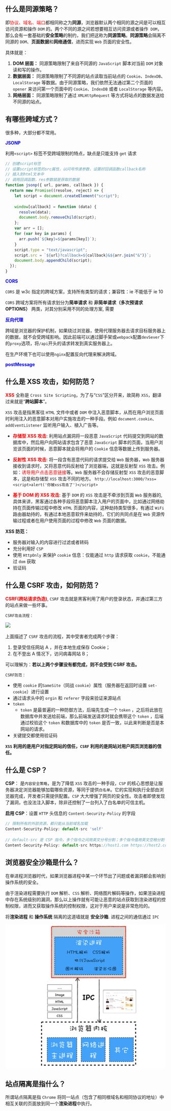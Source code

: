## 什么是同源策略？

即<font color="red">协议、域名、端口</font>都相同称之为**同源**，浏览器默认两个相同的源之间是可以相互访问资源和操作 `DOM` 的。两个不同的源之间若想要相互访问资源或者操作` DOM`，那么会有一套基础的**安全策略**的制约，我们把这称为**同源策略**。**同源策略**会隔离不同源的 `DOM`、**页面数据**和**网络通信**，进而实现 `Web` 页面的安全性。

具体就是：

1. **DOM 层面：** 同源策略限制了来自不同源的 `JavaScript` 脚本对当前 `DOM` 对象读和写的操作。
2. **数据层面：** 同源策略限制了不同源的站点读取当前站点的 `Cookie`、`IndexDB`、`LocalStorage` 等数据。由于同源策略，我们依然无法通过第二个页面的 `opener` 来访问第一个页面中的 `Cookie`、`IndexDB` 或者 `LocalStorage` 等内容。
3. **网络层面：** 同源策略限制了通过 `XMLHttpRequest` 等方式将站点的数据发送给不同源的站点。

## 有哪些跨域方式？

很多种，大部分都不常用。

**<font color="blue">JSONP</font>**

利用`<script>` 标签不受跨域限制的特点，缺点是只能支持 `get` 请求

```js
// 创建script标签
// 设置script标签的src属性，以问号传递参数，设置好回调函数callback名称
// 插入到html文本中
// 调用回调函数，res参数就是获取的数据
function jsonp({ url, params, callback }) {
  return new Promise((resolve, reject) => {
    let script = document.createElement("script");

    window[callback] = function (data) {
      resolve(data);
      document.body.removeChild(script);
    };
    var arr = [];
    for (var key in params) {
      arr.push(`${key}=${params[key]}`);
    }
    script.type = "text/javascript";
    script.src = `${url}?callback=${callback}&${arr.join("&")}`;
    document.body.appendChild(script);
  });
}
```

**<font color="blue">CORS</font>**

`CORS` 是 w3c 指定的跨域方案，支持所有类型的请求；兼容性：ie 不能低于 ie 10

`CORS` 跨域方案将所有请求划分为**简单请求** 和 **非简单请求（多次预请求 OPTIONS）** 两类，对其分别采用不同的处理方案, 需要

**<font color="blue">反向代理</font>**

跨域是浏览器的保护机制，如果绕过浏览器，使用代理服务器去请求目标服务器上的数据，就不会受跨域影响。因此前端可以通过脚手架或`webpack`配置`devSever`下的`proxy`选项，将`/api`开头的请求转发到真实服务器上。

在生产环境下也可以使用`nginx`配置反向代理来解决跨域。

**<font color="blue">postMessage</font>**

## 什么是 XSS 攻击，如何防范？

**<font color="red">XSS</font>** 全称是 `Cross Site Scripting`，为了与“`CSS`”区分开来，故简称 `XSS`，翻译过来就是“**跨站脚本**”。

`XSS` 攻击是指黑客往 `HTML` 文件中或者 `DOM` 中注入恶意脚本，从而在用户浏览页面时利用注入的恶意脚本对用户实施攻击的一种手段。例如 `document.cookie`、`addEventListener` 监听用户输入、植入广告等。

- **<font color="red">存储型 XSS 攻击</font>**: 利用站点漏洞将一段恶意 `JavaScript` 代码提交到网站的数据库中，然后用户向网站请求包含了恶意 `JavaScript` 脚本的页面，当用户浏览该页面的时候，恶意脚本就会将用户的 `Cookie` 信息等数据上传到服务器。

- **<font color="red">反射性 XSS 攻击</font>**: 将一段含有恶意代码的请求提交给 `Web` 服务器，`Web` 服务器接收到请求时，又将恶意代码反射给了浏览器端，这就是反射型 `XSS` 攻击。例如：<font color="red">诱导用户点击恶意链接</font>等。`Web` 服务器不会存储反射型 `XSS` 攻击的恶意脚本，这是和存储型 `XSS` 攻击不同的地方。
  `http://localhost:3000/?xss=<script>alert('你被xss攻击了')</script>`

- **<font color="red">基于 DOM 的 XSS 攻击</font>**: 基于 `DOM` 的 `XSS` 攻击是不牵涉到页面 `Web` 服务器的,具体来讲，黑客通过各种手段将恶意脚本注入用户的页面中，比如通过网络劫持在页面传输过程中修改 `HTML` 页面的内容，这种劫持类型很多，有通过 `WiFi` 路由器劫持的，有通过本地恶意软件来劫持的，它们的共同点是在 `Web` 资源传输过程或者在用户使用页面的过程中修改 `Web` 页面的数据。

**XSS 防范：**

- 服务器对输入的内容进行过滤或者转码
- 充分利用好 `CSP`
- 使用 `HttpOnly` 来保护 `cookie` 信息：仅能通过 `http` 请求获取 `cookie`，不能通过 `dom` 获取
- 验证码

## 什么是 CSRF 攻击，如何防范？

**<font color="red">CSRF(跨站请求伪造)</font>**, `CSRF` 攻击就是黑客利用了用户的登录状态，并通过第三方的站点来做一些坏事。

`CSRF攻击流程：`

![](https://p1-jj.byteimg.com/tos-cn-i-t2oaga2asx/gold-user-assets/2019/11/17/16e78e9679aac52d~tplv-t2oaga2asx-zoom-in-crop-mark:4536:0:0:0.awebp)

上面描述了 `CSRF` 攻击的流程，其中受害者完成两个步骤：

1. 登录受信任网站 A ，并在本地生成保存 Cookie；
2. 在不登出 A 情况下，访问病毒网站 B；

可以理解为：**若以上两个步骤没有都完成，则不会受到 CSRF 攻击。**

`CSRF防范：`

- 使用 `cookie` 的`SameSite`（同战 `cookie`）属性（服务器在返回时设置 `set-cookie`）进行设置
- 通过请求头中的 `orgin` 和 `referer` 字段来验证来源站点
- `token`
  - `token` 是最普遍的一种防御方法，后端先生成一个 `token` ，之后将此放在数据库中并发送给前端，那么前端发送请求时就会携带这个 `token` ，后端通过校验这个 `token` 和数据库中的 `token` 是否一致，以此来判断是否是本网站的请求。
- 关键提交都使用验证码

**`XSS` 利用的是用户对指定网站的信任，`CSRF` 利用的是网站对用户网页浏览器的信任。**

## 什么是 CSP？

**CSP**： 是`内容安全策略`，是为了降低 `XSS` 攻击的一种手段，`CSP` 的核心思想是让服务器决定浏览器能够加载哪些资源，等同于提供`白名单`。它的实现和执行全部由浏览器完成，开发者只需提供配置。`CSP` 大大增强了网页的安全性。攻击者即使发现了漏洞，也没法注入脚本，除非还控制了一台列入了白名单的可信主机。

**启用 CSP**：设置 `HTTP` 头信息的 `Content-Security-Policy` 的字段

```js
// 限制所有的外部资源，都只能从当前域名加载
Content-Security-Policy: default-src 'self'

// default-src 是 CSP 指令，多个指令之间用英文分号分割；多个指令值用英文空格分割
Content-Security-Policy: default-src https://host1.com https://host2.com; script-src  https://xxx.com; frame-src 'none'; object-src 'none'

```

## 浏览器安全沙箱是什么？

在单进程浏览器时代，如果浏览器进程中某一个环节出了问题或者漏洞都会影响到操作系统的安全。

由于渲染进程需要执行 `DOM` 解析、`CSS` 解析、网络图片解码等操作，如果渲染进程中存在系统级别的漏洞，那么以上操作就有可能让恶意的站点获取到渲染进程的控制权限，进而又获取操作系统的控制权限，这对于用户来说是非常危险的。

将**渲染进程** 和 **操作系统** 隔离的这道墙就是 **安全沙箱**. 进程之间的通信通过 `IPC`

![安全沙箱](./assets/03.png)

## 站点隔离是指什么？

所谓站点隔离是指 `Chrome` 将同一站点（包含了相同根域名和相同协议的地址）中相互关联的页面放到同一个**渲染进程**中执行。

<style>
  /* 这里是 details 块的样式重写  不要切换黑暗模式 */
  /* .custom-block {
    padding: 0 !important;
    font-size: 16px;
  } */
  .custom-block.details {
    background-color: #fff !important;
    padding: 0 !important;
    font-size: 16px;
  }
  .custom-block.details summary {
    color: #3451b2 !important;
  }
</style>
